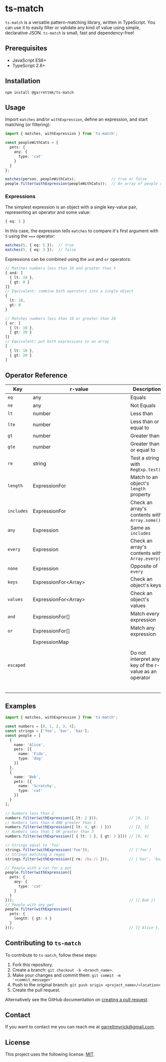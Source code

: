 # ts-match

`ts-match` is a versatile pattern-matching library, written in TypeScript. You can use it to easily 
filter or validate any kind of value using simple, declarative JSON. `ts-match` is small, fast and dependency-free!

## Prerequisites
  * JavaScript ES6+
  * TypeScript 2.8+

## Installation
```
npm install @garrettmk/ts-match
```

## Usage
Import `matches` and/or `withExpression`, define an expression, and start matching (or filtering):
```typescript
import { matches, withExpression } from 'ts-match';

const peopleWithCats = {
  pets: {
    any: {
      type: 'cat'
    }
  }
};

matches(person, peopleWithCats);                // true or false
people.filter(withExpression(peopleWithCats));  // An array of people with cats
```


### Expressions
 The simplest expression is an object with a single key-value pair, representing an operator
 and some value:
```typescript
{ eq: 5 }
```

In this case, the expression tells `matches` to compare it's first argument with `5` using the `===` operator:
```typescript
matches(5, { eq: 5 });  // true
matches(5, { eq: 3 });  // false
```

Expressions can be combined using the `and` and `or` operators:
```typescript
// Matches numbers less than 10 and greater than 5
{ and: [
  { lt: 10 },
  { gt: 0 }
]}
// Equivalent: combine both operators into a single object
{
  lt: 10,
  gt: 0
}

// Matches numbers less than 10 or greater than 20
{ or: [
  { lt: 10 },
  { gt: 20 }
]}
// Equivalent: put both expressions in an array
[
  { lt: 10 },
  { gt: 20 }
]
```


## Operator Reference
| Key        | r-value                   | Description                  
| ---------- | ------------------------- | ----------------------------
| `eq`       | any                       | Equals
| `ne`       | any                       | Not Equals
| `lt`       | number                    | Less than
| `lte`      | number                    | Less than or equal to
| `gt`       | number                    | Greater than
| `gte`      | number                    | Greater than or equal to
| `re`       | string                    | Test a string with `RegExp.test()`
| `length`   | ExpressionFor<number>     | Match to an object's `length` property
| `includes` | ExpressionFor<any>        | Check an array's contents with `Array.some()`
| `any`      | Expression<any>           | Same as `includes`
| `every`    | Expression<any>           | Check an array's contents with `Array.every()`
| `none`     | Expression<any>           | Opposite of `every`
| `keys`     | ExpressionFor<Array<any>> | Check an object's keys
| `values`   | ExpressionFor<Array<any>> | Check an object's values
| `and`      | ExpressionFor<any>[]      | Match every expression
| `or`       | ExpressionFor<any>[]      | Match any expression
| `escaped`  | ExpressionMap<object>     | Do not interpret any key of the r-value as an operator

## Examples
```typescript
import { matches, withExpression } from 'ts-match';

const numbers = [0, 1, 2, 3, 4];
const strings = ['foo', 'bar', 'baz'];
const people = [
  {
    name: 'Alice',
    pets: [{
      name: 'Fido',
      type: 'dog'
    }]
  },
  {
    name: 'Bob',
    pets: [{
      name: 'Scratchy',
      type: 'cat'
    }]
  }
];

// Numbers less than 2
numbers.filter(withExpression({ lt: 2 }));              // [0, 1]
// Numbers less than 4 AND greater than 1
numbers.filter(withExpression({ lt: 4, gt: 1 }))        // [2, 3]
// Numbers less than 1 OR greater than 3
numbers.filter(withExpression([ { lt: 1 }, { gt: 3 }])) // [0, 4]

// Strings equal to 'foo'
strings.filter(withExpression('foo'));                  // ['foo']
// Strings matching a regex
strings.filter(withExpression({ re: /ba./i }));         // ['bar', 'baz']

// People with a cat for a pet
people.filter(withExpression({
  pets: {
    any: {
      type: 'cat'
    }
  }
}));                                                    // [{ Bob }]
// People with any pet
people.filter(withExpression({
  pets: {
    length: { gt: 0 }
  }
}));                                                    // [{ Alice }, { Bob }]
```

## Contributing to `ts-match`
<!--- If your README is long or you have some specific process or steps you want contributors to follow, consider creating a separate CONTRIBUTING.md file--->
To contribute to `ts-match`, follow these steps:

1. Fork this repository.
2. Create a branch: `git checkout -b <branch_name>`.
3. Make your changes and commit them: `git commit -m '<commit_message>'`
4. Push to the original branch: `git push origin <project_name>/<location>`
5. Create the pull request.

Alternatively see the GitHub documentation on [creating a pull request](https://help.github.com/en/github/collaborating-with-issues-and-pull-requests/creating-a-pull-request).


## Contact

If you want to contact me you can reach me at <garrettmyrick@gmail.com>.

## License
<!--- If you're not sure which open license to use see https://choosealicense.com/--->

This project uses the following license: [MIT](https://github.com/garrettmk/ts-match/blob/main/LICENSE).
